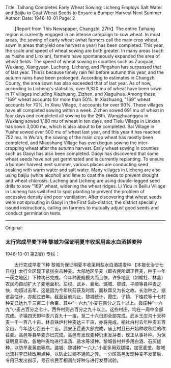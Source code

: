 Title: Taihang Completes Early Wheat Sowing; Licheng Employs Salt Water and Baijiu to Coat Wheat Seeds to Ensure a Bumper Harvest Next Summer
Author:
Date: 1946-10-01
Page: 2

　　【Report from This Newspaper, Changzhi, 27th】The entire Taihang region is currently engaged in an intense campaign to sow wheat. In most areas, the sowing of early wheat (what farmers call the main crop wheat, sown in areas that yield one harvest a year) has been completed. This year, the scale and speed of wheat sowing are both greater. In many areas (such as Yushe and Linxian), farmers have spontaneously expanded the area of wheat fields. The speed of wheat sowing in counties such as Zuoquan, Wuxiang, Xiangyuan, Lucheng, Licheng, and Pingshun has surpassed that of last year. This is because timely rain fell before autumn this year, and the autumn rains have been prolonged. According to estimates in Changzhi County, the area sown has also exceeded that of last year. As of now, according to Licheng's statistics, over 9,320 mu of wheat have been sown in 17 villages including Xiazhuang, Zizhen, and Xiaguihua. Among these, "169" wheat accounts for more than 50%. In Xiazhuang, "169" wheat accounts for 70%. In Xiwu Village, it accounts for over 90%. These villages have all completed sowing within a week. Zizhen sowed 691 mu of wheat in four days and completed all sowing by the 26th. Wangzhuanggou in Wuxiang sowed 1,180 mu of wheat in ten days, and Tielu Village in Linxian has sown 3,000 mu, which is also about to be completed. Bai Village in Yushe sowed over 500 mu of wheat last year, and this year it has reached 752 mu. In Wu'an, the sowing of the main crop wheat has mostly been completed, and Miaoshang Village has even begun sowing the inter-cropping wheat after the autumn harvest. Early wheat sowing in counties such as Gaoyi has also been completed. Gaoyi has discovered that some wheat seeds have not yet germinated and is currently replanting. To ensure a bumper harvest next summer, various places are conducting seed soaking with warm water and salt water. Many villages in Licheng are also using baijiu (white alcohol) and lime to coat the seeds to prevent drought and wheat chlorosis. Lucheng and Licheng are using double-legged seed drills to sow "169" wheat, widening the wheat ridges. Li Yidu in Beiliu Village in Licheng has switched to spot planting to prevent the problem of excessive density and poor ventilation. After discovering that wheat seeds were not sprouting in Gaoyi in the First Sub-district, the district specially issued instructions, calling on farmers to mutually adjust good seeds and conduct germination tests.



<hr /> 

Original: 


### 太行完成早麦下种  黎城为保证明夏丰收采用盐水白酒搓麦种

1946-10-01
第2版()
专栏：

　　太行完成早麦下种
    黎城为保证明夏丰收采用盐水白酒搓麦种
    【本报长治廿七日电】太行全区现正紧张突击种麦。大部地区早麦（即农民所谓正茬麦，种于一年一获之地区）下种均已完成。今年种麦规模大而且快。许多地区（如榆社、林县）农民均自动扩大了麦地面积。左权、武乡、襄垣、潞城、黎城、平顺等县种麦之快，均超过去年。这是因为今年秋前获及时雨，而秋霖又为长之故。长治种之，据该县估计，亦超过去年。截至目前为止，黎城统计，霞庄、子镇、下桂花等十七村种麦已达九千三百二十余亩。其中“一六九”小麦在百分之五十以上。霞庄种“一六九”小麦占百分之七十。西仵村则占百分之九十以上。这些村庄，均在一周中全部完成。子镇四天即种麦六百九十一亩，至二十六日即全部完成。武乡王庄沟十天种麦一千一百八十亩，林县铁炉村种麦达三千亩，亦将完成。榆社白村去年种麦五百余亩，今年达七百五十二亩。武安正茬麦大部完成，庙上村且已开始种收秋后的改茬麦。高邑等县早麦亦已完成。高邑有发现麦种仍未发芽者，现正从事补种。为保证明夏丰收，各地种麦均进行温汤、盐水等浸种。黎城各村并多用白酒、石灰搓种，以防旱麦黄疸等病。潞城、黎城种“一六九”小麦多用双腿耧，加宽麦垄。黎城北流村李已犊改用点种，以防止过稠不通风之弊。一分区高邑发现种麦不发苗后，专用已发出指示，号召农民互相调剂好种与进行发芽试验。
